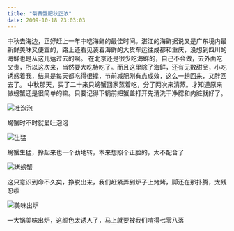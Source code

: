 ```yaml
---
title: "菊黄蟹肥秋正浓"
date: 2009-10-18 23:03:03
---
```


中秋去海边，正好赶上一年中吃海鲜的最佳时间。湛江的海鲜据说又是广东境内最新鲜美味又便宜的，路上还看见装着海鲜的大货车运往成都和重庆，没想到四川的海鲜也是从这儿运过去的啊。 在北京还是很少吃海鲜的，自己不会做，去外面吃又贵，所以这次来，当然要大吃特吃了。而且这里除了海鲜，还有无数甜品，小吃诱惑着我，结果是每天都吃得很撑，节前减肥刚有点成效，这么一趟回来，又胖回去了。 中秋那天，买了二十来只螃蟹回家蒸着吃，分了两次来清蒸。才知道原来做螃蟹还是很简单的嘛。只要记得下锅前把蟹盖打开先清洗干净腮和内脏就好了。 

![吐泡泡](../../../images/2009/img_4061.jpg "吐泡泡")

螃蟹时不时就爱吐泡泡

![生猛](../../../images/2009/img_4068.jpg "生猛")

螃蟹生猛，拎起来也一个劲地转，本来想照个正脸的，太不配合了

![烤螃蟹](../../../images/2009/img_4065.jpg "烤螃蟹")

这只意识到命不久矣，挣脱出来，我们赶紧弄到炉子上烤烤，脚还在那扑腾，太残忍啦

![美味出炉](../../../images/2009/img_4071.jpg "美味出炉")

一大锅美味出炉，这颜色太诱人了，马上就要被我们啃得七零八落